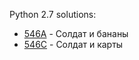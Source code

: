 Python 2.7 solutions:

- [546A](546A/solution.py) - Солдат и бананы
- [546C](546C/solution.py) - Солдат и карты

